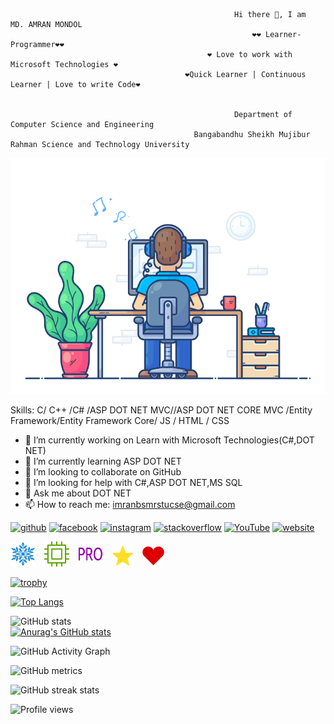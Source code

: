                                                       Hi there 👋, I am  MD. AMRAN MONDOL
                                                          ❤❤ Learner-Programmer❤❤
                                                ❤ Love to work with Microsoft Technologies ❤
                                           ❤Quick Learner | Continuous Learner | Love to write Code❤


                                                      Department of Computer Science and Engineering
                                             Bangabandhu Sheikh Mujibur Rahman Science and Technology University


<p align="center"> <img src="dev-working.gif" alt="MahbubDev"/> </p>
Skills: C/ C++ /C# /ASP DOT NET MVC//ASP DOT NET CORE MVC  /Entity Framework/Entity Framework Core/ JS / HTML / CSS

- 🔭 I’m currently working on Learn with Microsoft Technologies(C#,DOT NET) 
- 🌱 I’m currently learning ASP DOT NET 
- 👯 I’m looking to collaborate on GitHub 
- 🤔 I’m looking for help with C#,ASP DOT NET,MS SQL 
- 💬 Ask me about DOT NET 
- 📫 How to reach me: imranbsmrstucse@gmail.com 


[<img src='https://cdn.jsdelivr.net/npm/simple-icons@3.0.1/icons/github.svg' alt='github' height='40'>](https://github.com/IMRAN-5740)  [<img src='https://cdn.jsdelivr.net/npm/simple-icons@3.0.1/icons/facebook.svg' alt='facebook' height='40'>](https://www.facebook.com/imran5740.cse.bsmrstu/)  [<img src='https://cdn.jsdelivr.net/npm/simple-icons@3.0.1/icons/instagram.svg' alt='instagram' height='40'>](https://www.instagram.com/@IMRAN57401/)  [<img src='https://cdn.jsdelivr.net/npm/simple-icons@3.0.1/icons/stackoverflow.svg' alt='stackoverflow' height='40'>](https://stackoverflow.com/users/https://stackoverflow.com/users/21319025/mhammad-imran)  [<img src='https://cdn.jsdelivr.net/npm/simple-icons@3.0.1/icons/youtube.svg' alt='YouTube' height='40'>](https://www.youtube.com/channel/@ReadLineAcademy)  [<img src='https://cdn.jsdelivr.net/npm/simple-icons@3.0.1/icons/icloud.svg' alt='website' height='40'>](www.youtube.com/@ReadLineAcademy)  

<a href='https://archiveprogram.github.com/'><img src='https://raw.githubusercontent.com/acervenky/animated-github-badges/master/assets/acbadge.gif' width='40' height='40'></a> <a href='https://docs.github.com/en/developers'><img src='https://raw.githubusercontent.com/acervenky/animated-github-badges/master/assets/devbadge.gif' width='40' height='40'></a> <a href='https://github.com/pricing'><img src='https://raw.githubusercontent.com/acervenky/animated-github-badges/master/assets/pro.gif' width='40' height='40'></a> <a href='https://stars.github.com/'><img src='https://raw.githubusercontent.com/acervenky/animated-github-badges/master/assets/starbadge.gif' width='35' height='35'></a> <a href='https://docs.github.com/en/github/supporting-the-open-source-community-with-github-sponsors'><img src='https://raw.githubusercontent.com/acervenky/animated-github-badges/master/assets/sponsorbadge.gif' width='35' height='35'></a> 

[![trophy](https://github-profile-trophy.vercel.app/?username=IMRAN-5740)](https://github.com/ryo-ma/github-profile-trophy)

[![Top Langs](https://github-readme-stats.vercel.app/api/top-langs/?username=IMRAN-5740)](https://github.com/anuraghazra/github-readme-stats)

![GitHub stats](https://github-readme-stats.vercel.app/api?username=IMRAN-5740&show_icons=true&count_private=true)  
[![Anurag's GitHub stats](https://github-readme-stats.vercel.app/api?username=IMRAN-5740)](https://github.com/anuraghazra/github-readme-stats)

![GitHub Activity Graph](https://activity-graph.herokuapp.com/graph?username=IMRAN-5740)  

![GitHub metrics](https://metrics.lecoq.io/IMRAN-5740)  

![GitHub streak stats](https://streak-stats.demolab.com/?user=IMRAN-5740)  

![Profile views](https://gpvc.arturio.dev/IMRAN-5740)  
